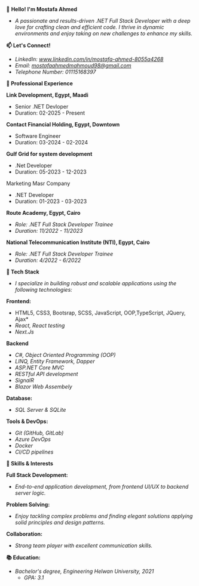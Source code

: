👋 **Hello! I'm Mostafa Ahmed**
 - *A passionate and results-driven .NET Full Stack Developer with a deep love for crafting clean and efficient code. I thrive in dynamic environments and enjoy taking on new challenges   to enhance my skills.*

**📫 Let's Connect!**
  - *LinkedIn: www.linkedin.com/in/mostafa-ahmed-8055a4268*
  - *Email: mostafaahmedmahmoud98@gmail.com*
  - *Telephone Number: 01115168397*
  
**💼 Professional Experience**

**Link Development, Egypt, Maadi**
- Senior .NET Devloper 
- Duration: 02-2025 - Present

**Contact Financial Holding, Egypt, Downtown** 
- Software Engineer
- Duration: 03-2024 - 02-2024

**Gulf Grid for system development** 
- .Net Developer
- Duration: 05-2023 - 12-2023

Marketing Masr Company
- .NET Developer
- Duration: 01-2023 - 03-2023

 **Route Academy, Egypt, Cairo**
- *Role: .NET Full Stack Developer Trainee*
- *Duration: 11/2022 - 11/2023*

**National Telecommunication Institute (NTI), Egypt, Cairo**
- *Role: .NET Full Stack Developer Trainee*
- *Duration: 4/2022 - 6/2022*

**🚀 Tech Stack**
- *I specialize in building robust and scalable applications using the following technologies:*

**Frontend:**
  - HTML5, CSS3, Bootsrap, SCSS, JavaScript, OOP,TypeScript, JQuery, Ajax*
  - *React, React testing*
  - *Next.Js*

**Backend**
  - *C#, Object Oriented Programming (OOP)*
  - *LINQ, Entity Framework, Dapper*
  - *ASP.NET Core MVC*
  - *RESTful API development*
  - *SignalR*
  - *Blazor Web Assembely*

**Database:**
  - *SQL Server & SQLite*

**Tools & DevOps:**
  - *Git (GitHub, GitLab)*
  - *Azure DevOps*
  - *Docker*
  - *CI/CD pipelines*
  
**🌱 Skills & Interests**

**Full Stack Development:**
  - *End-to-end application development, from frontend UI/UX to backend server logic.*

**Problem Solving:**
   - *Enjoy tackling complex problems and finding elegant solutions applying solid principles and design patterns.*
  
**Collaboration:**
  - *Strong team player with excellent communication skills.*
  
**📚 Education:**
  - *Bachelor's degree, Engineering*
     *Helwan University, 2021*
      - *GPA: 3.1*
